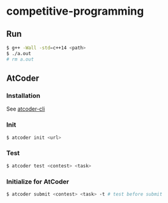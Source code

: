 # competitive-programming

## Run

```bash
$ g++ -Wall -std=c++14 <path>
$ ./a.out
# rm a.out
```

## AtCoder

### Installation

See [atcoder-cli](https://github.com/dqn/atcoder-cli)

### Init

```bash
$ atcoder init <url>
```

### Test

```bash
$ atcoder test <contest> <task>
```

### Initialize for AtCoder

```bash
$ atcoder submit <contest> <task> -t # test before submit
```
